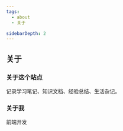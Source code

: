 ```yaml
---
tags:
  - about
  - 关于

sidebarDepth: 2
---
```


## 关于

### 关于这个站点

记录学习笔记、知识文档、经验总结、生活杂记。


### 关于我

前端开发